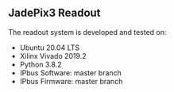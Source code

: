 ## JadePix3 Readout

The readout system is developed and tested on:
* Ubuntu 20.04 LTS
* Xilinx Vivado 2019.2
* Python 3.8.2
* IPbus Software: master branch
* IPbus Firmware: master branch

